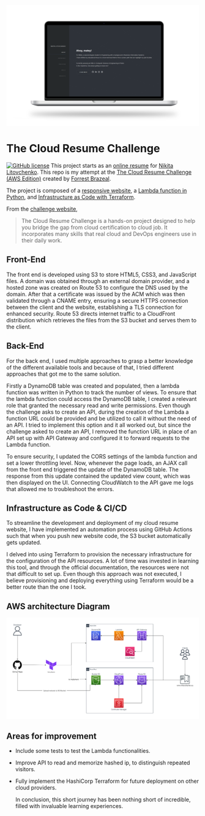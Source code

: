 ![Cloud Resume Challenge results](/assets/laptop_site.png)

# The Cloud Resume Challenge
[![GitHub license](https://img.shields.io/badge/license-MIT-blue.svg)](LICENSE)
This project starts as an [online resume](https://resume.nlitovchenko.eu/) for [Nikita Litovchenko](https://github.com/litovn). This repo is my attempt at the [The Cloud Resume Challenge (AWS Edition)](https://cloudresumechallenge.dev/docs/the-challenge/aws/) created by [Forrest Brazeal](https://forrestbrazeal.com/).

The project is composed of a [responsive website](front-end), a [Lambda function in Python](lambda), and [Infrastructure as Code with Terraform](terraform).

From the [challenge website](https://cloudresumechallenge.dev/docs/faq/#what-is-the-cloud-resume-challenge),
> The Cloud Resume Challenge is a hands-on project designed to help you bridge the gap from cloud certification to cloud job. It incorporates many skills that real cloud and DevOps engineers use in their daily work.

## Front-End
The front end is developed using S3 to store HTML5, CSS3, and JavaScript files. A domain was obtained through an external domain provider, and a hosted zone was created on Route 53 to configure the DNS used by the domain. After that a certificate was issued by the ACM which was then validated through a CNAME entry, ensuring a secure HTTPS connection between the client and the website, establishing a TLS connection for enhanced security. Route 53 directs internet traffic to a CloudFront distribution which retrieves the files from the S3 bucket and serves them to the client.

## Back-End
For the back end, I used multiple approaches to grasp a better knowledge of the different available tools and because of that, I tried different approaches that got me to the same solution.

Firstly a DynamoDB table was created and populated, then a lambda function was written in Python to track the number of views. To ensure that the lambda function could access the DynamoDB table, I created a relevant role that granted the necessary read and write permissions. 
Even though the challenge asks to create an API, during the creation of the Lambda a function URL could be provided and be utilized to call it without the need of an API. I tried to implement this option and it all worked out, but since the challenge asked to create an API, I removed the function URL in place of an API set up with API Gateway and configured it to forward requests to the Lambda function. 

To ensure security, I updated the CORS settings of the lambda function and set a lower throttling level. Now, whenever the page loads, an AJAX call from the front end triggered the update of the DynamoDB table. The response from this update contained the updated view count, which was then displayed on the UI.
Connecting CloudWatch to the API gave me logs that allowed me to troubleshoot the errors.

## Infrastructure as Code & CI/CD 
To streamline the development and deployment of my cloud resume website, I have implemented an automation process using GitHub Actions such that when you push new website code, the S3 bucket automatically gets updated. 

I delved into using Terraform to provision the necessary infrastructure for the configuration of the API resources. A lot of time was invested in learning this tool, and through the official documentation, the resources were not that difficult to set up. Even though this approach was not executed, I believe provisioning and deploying everything using Terraform would be a better route than the one I took.

## AWS architecture Diagram
![Cloud Resume Challenge results](/assets/arch.png)

## Areas for improvement
- Include some tests to test the Lambda functionalities. 
- Improve API to read and memorize hashed ip, to distinguish repeated visitors. 
- Fully implement the HashiCorp Terraform for future deployment on other cloud providers.


  In conclusion, this short journey has been nothing short of incredible, filled with invaluable learning experiences. 
